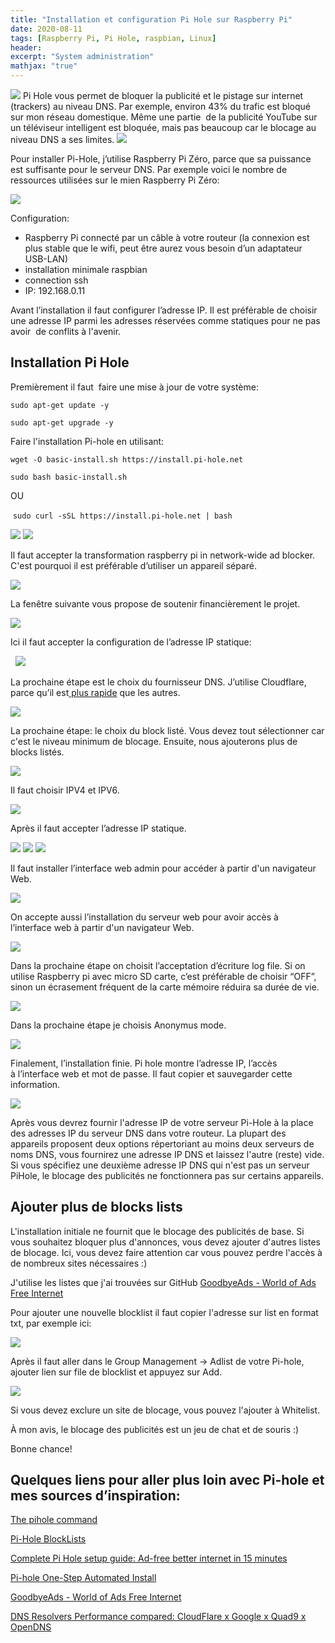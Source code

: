 ```yaml
---
title: "Installation et configuration Pi Hole sur Raspberry Pi"
date: 2020-08-11
tags: [Raspberry Pi, Pi Hole, raspbian, Linux]
header:
excerpt: "System administration"
mathjax: "true"
--- 
```



<img src="/images/pi-hole.png" >
Pi Hole vous permet de bloquer la publicité et le pistage sur internet (trackers) au niveau DNS. Par exemple, environ 43% du trafic est bloqué sur mon réseau domestique. Même une partie  de la publicité YouTube sur un téléviseur intelligent est bloquée, mais pas beaucoup car le blocage au niveau DNS a ses limites.


 <img src="/images/pi_hole/pihole_img12.png">

Pour installer Pi-Hole, j’utilise Raspberry Pi Zéro, parce que sa puissance est suffisante pour le serveur DNS. Par exemple voici le nombre de ressources utilisées sur le mien Raspberry Pi Zéro:

 <img src="/images/pi_hole/pihole_img16.png">

Configuration:

-   Raspberry Pi connecté par un câble à votre routeur (la connexion est plus stable que le wifi, peut être aurez vous besoin d’un adaptateur USB-LAN)
-   installation minimale raspbian
-   connection ssh
-   IP: 192.168.0.11

Avant l’installation il faut configurer l’adresse IP. Il est préférable de choisir une adresse IP parmi les adresses réservées comme statiques pour ne pas avoir  de conflits à l'avenir.

## Installation Pi Hole

Premièrement il faut  faire une mise à jour de votre système:

`sudo apt-get update -y`

`sudo apt-get upgrade -y`

Faire l'installation Pi-hole en utilisant:

`wget -O basic-install.sh https://install.pi-hole.net`

`sudo bash basic-install.sh`

OU

 `sudo curl -sSL https://install.pi-hole.net | bash`

 <img src="/images/pi_hole/pihole_img13.png">

 <img src="/images/pi_hole/pihole_img4.png">

Il faut accepter la transformation raspberry pi in network-wide ad blocker. C'est pourquoi il est préférable d’utiliser un appareil séparé.

 <img src="/images/pi_hole/pihole_img3.png">

La fenêtre suivante vous propose de soutenir financièrement le projet. 

<img src="/images/pi_hole/pihole_img20.png">


Ici il faut accepter la configuration de l’adresse IP statique:

 
 <img src="/images/pi_hole/pihole_img10.png">

La prochaine étape est le choix du fournisseur DNS. J’utilise Cloudflare, parce qu’il est[ plus
rapide](https://medium.com/@nykolas.z/dns-resolvers-performance-compared-cloudflare-x-google-x-quad9-x-opendns-149e803734e5) que les autres.

 <img src="/images/pi_hole/pihole_img11.png">

La prochaine étape: le choix du block listé. Vous devez tout sélectionner car c'est le niveau minimum de blocage. Ensuite, nous ajouterons plus de blocks listés.

 <img src="/images/pi_hole/pihole_img7.png">

Il faut choisir IPV4 et IPV6.

 <img src="/images/pi_hole/pihole_img5.png">

Après il faut accepter l’adresse IP statique.

 <img src="/images/pi_hole/pihole_img9.png">

 <img src="/images/pi_hole/pihole_img1.png">

 <img src="/images/pi_hole/pihole_img15.png">

Il faut installer l’interface web admin pour accéder à partir d'un navigateur Web.

 <img src="/images/pi_hole/pihole_img19.png">

On accepte aussi l’installation du serveur web pour avoir accès à l’interface web à partir d'un navigateur Web.

 <img src="/images/pi_hole/pihole_img18.png">

Dans la prochaine étape on choisit l’acceptation d’écriture log file. Si on utilise Raspberry pi avec micro SD carte, c’est préférable de choisir “OFF”, sinon un écrasement fréquent de la carte mémoire réduira sa durée de vie.

 <img src="/images/pi_hole/pihole_img2.png">

Dans la prochaine étape je choisis Anonymus mode.

 <img src="/images/pi_hole/pihole_img17.png">

Finalement, l’installation finie. Pi hole montre l’adresse IP, l’accès à l’interface web et mot de passe. Il faut copier et sauvegarder cette information.

 <img src="/images/pi_hole/pihole_img6.png">

Après vous devrez fournir l'adresse IP de votre serveur Pi-Hole à la place des adresses IP du serveur DNS dans votre routeur. La plupart des appareils proposent deux options répertoriant au moins deux serveurs de noms DNS, vous fournirez une adresse IP DNS et laissez l'autre (reste) vide. Si vous spécifiez une deuxième adresse IP DNS qui n'est pas un serveur PiHole, le blocage des publicités ne fonctionnera pas sur certains appareils.

## Ajouter plus de blocks lists

L'installation initiale ne fournit que le blocage des publicités de base. Si vous souhaitez bloquer plus d'annonces, vous devez ajouter d'autres listes de blocage. Ici, vous devez faire attention car vous pouvez perdre l'accès à de nombreux sites nécessaires :)

J'utilise les listes que j'ai trouvées sur GitHub
[GoodbyeAds - World of Ads Free Internet](https://github.com/jerryn70/GoodbyeAds)

Pour ajouter une nouvelle blocklist il faut copier l'adresse sur list en format txt, par exemple ici:

 <img src="/images/pi_hole/pihole_img14.png">

Après il faut aller dans le Group Management -\> Adlist de votre Pi-hole, ajouter lien sur file de blocklist et appuyez sur Add.

 <img src="/images/pi_hole/pihole_img8.png">

Si vous devez exclure un site de blocage, vous pouvez l'ajouter à Whitelist.

À mon avis, le blocage des publicités est un jeu de chat et de souris :)

Bonne chance!


## Quelques liens pour aller plus loin avec Pi-hole et mes sources d’inspiration:

[The pihole command](https://docs.pi-hole.net/core/pihole-command/)

[Pi-Hole BlockLists](https://github.com/Prowler2/PiHole)

[Complete Pi Hole setup guide: Ad-free better internet in 15 minutes](https://www.smarthomebeginner.com/pi-hole-setup-guide/)

[Pi-hole One-Step Automated Install](https://github.com/pi-hole/pi-hole/#one-step-automated-install)

[GoodbyeAds - World of Ads Free Internet](https://github.com/jerryn70/GoodbyeAds)

[DNS Resolvers Performance compared: CloudFlare x Google x Quad9 x OpenDNS](https://medium.com/@nykolas.z/dns-resolvers-performance-compared-cloudflare-x-google-x-quad9-x-opendns-149e803734e5)

 


